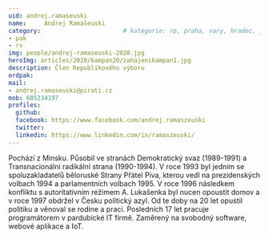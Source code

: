 ```yaml
---
uid: andrej.ramaseuski
name:     Andrej Ramašeuski
category:                 		# kategorie: rp, praha, vary, hradec, jmk, senat
- pak
- rv
img: people/andrej-ramaseuski-2020.jpg
heroImg: articles/2020/kampan20/zahajenikampan1.jpg
description: Člen Republikového výboru
ordpak:
mail:
- andrej.ramaseuski@pirati.cz
mob: 605234197
profiles:
  github:
  facebook: https://www.facebook.com/andrej.ramaszeuski
  twitter:
  linkedin: https://www.linkedin.com/in/ramaszeuski/
---
```

Pochází z Minsku. Působil ve stranách Demokratický svaz (1989-1991) a Transnacionální radikální strana (1990-1994). V roce 1993 byl jednim se spoluzakladatelů běloruské Strany Přátel Piva, kterou vedl na prezidenských volbach 1994 a parlamentních volbach 1995. V roce 1996 následkem konfliktu s autoritativním režimem A. Lukašenka byl nucen opoustit domov a v roce 1997 obdržel v Česku politický azyl. Od te doby na 20 let opustil politiku a věnoval se rodine a praci. Posledních 17 let pracuje programátorem v pardubické IT firmě. Zaměrený na svobodný software, webové aplikace a IoT.
